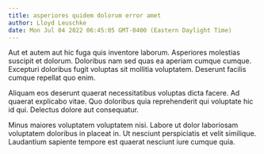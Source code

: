 ```yaml
---
title: asperiores quidem dolorum error amet
author: Lloyd Leuschke
date: Mon Jul 04 2022 06:45:05 GMT-0400 (Eastern Daylight Time)
---
```

Aut et autem aut hic fuga quis inventore laborum. Asperiores molestias suscipit et dolorum. Doloribus nam sed quas ea aperiam cumque cumque. Excepturi doloribus fugit voluptas sit mollitia voluptatem. Deserunt facilis cumque repellat quo enim.

 Aliquam eos deserunt quaerat necessitatibus voluptas dicta facere. Ad quaerat explicabo vitae. Quo doloribus quia reprehenderit qui voluptate hic id qui. Delectus dolore aut consequatur.

 Minus maiores voluptatem voluptatem nisi. Labore ut dolor laboriosam voluptatem doloribus in placeat in. Ut nesciunt perspiciatis et velit similique. Laudantium sapiente tempore est quaerat nesciunt iure cumque quia.